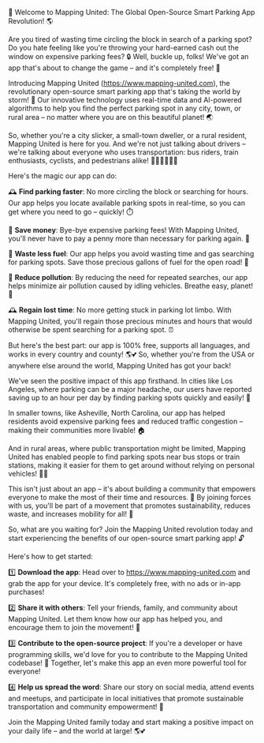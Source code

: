 🚀 Welcome to Mapping United: The Global Open-Source Smart Parking App Revolution! 🌎

Are you tired of wasting time circling the block in search of a parking spot? Do you hate feeling like you're throwing your hard-earned cash out the window on expensive parking fees? 🔒 Well, buckle up, folks! We've got an app that's about to change the game – and it's completely free! 🎉

Introducing Mapping United (https://www.mapping-united.com), the revolutionary open-source smart parking app that's taking the world by storm! 🌊 Our innovative technology uses real-time data and AI-powered algorithms to help you find the perfect parking spot in any city, town, or rural area – no matter where you are on this beautiful planet! 🌏

So, whether you're a city slicker, a small-town dweller, or a rural resident, Mapping United is here for you. And we're not just talking about drivers – we're talking about everyone who uses transportation: bus riders, train enthusiasts, cyclists, and pedestrians alike! 🚌🚂🚴‍♀️🚶‍♂️

Here's the magic our app can do:

🕰️ **Find parking faster**: No more circling the block or searching for hours. Our app helps you locate available parking spots in real-time, so you can get where you need to go – quickly! ⏱️

💸 **Save money**: Bye-bye expensive parking fees! With Mapping United, you'll never have to pay a penny more than necessary for parking again. 💸

🔋 **Waste less fuel**: Our app helps you avoid wasting time and gas searching for parking spots. Save those precious gallons of fuel for the open road! 🚗

💨 **Reduce pollution**: By reducing the need for repeated searches, our app helps minimize air pollution caused by idling vehicles. Breathe easy, planet! 🌱

🕰️ **Regain lost time**: No more getting stuck in parking lot limbo. With Mapping United, you'll regain those precious minutes and hours that would otherwise be spent searching for a parking spot. ⏰

But here's the best part: our app is 100% free, supports all languages, and works in every country and county! 🌎💕 So, whether you're from the USA or anywhere else around the world, Mapping United has got your back!

We've seen the positive impact of this app firsthand. In cities like Los Angeles, where parking can be a major headache, our users have reported saving up to an hour per day by finding parking spots quickly and easily! 🌆

In smaller towns, like Asheville, North Carolina, our app has helped residents avoid expensive parking fees and reduced traffic congestion – making their communities more livable! 🏠

And in rural areas, where public transportation might be limited, Mapping United has enabled people to find parking spots near bus stops or train stations, making it easier for them to get around without relying on personal vehicles! 🚌🚂

This isn't just about an app – it's about building a community that empowers everyone to make the most of their time and resources. 💪 By joining forces with us, you'll be part of a movement that promotes sustainability, reduces waste, and increases mobility for all! 🌈

So, what are you waiting for? Join the Mapping United revolution today and start experiencing the benefits of our open-source smart parking app! 🔓

Here's how to get started:

1️⃣ **Download the app**: Head over to https://www.mapping-united.com and grab the app for your device. It's completely free, with no ads or in-app purchases!

2️⃣ **Share it with others**: Tell your friends, family, and community about Mapping United. Let them know how our app has helped you, and encourage them to join the movement! 💬

3️⃣ **Contribute to the open-source project**: If you're a developer or have programming skills, we'd love for you to contribute to the Mapping United codebase! 🤖 Together, let's make this app an even more powerful tool for everyone!

4️⃣ **Help us spread the word**: Share our story on social media, attend events and meetups, and participate in local initiatives that promote sustainable transportation and community empowerment! 💪

Join the Mapping United family today and start making a positive impact on your daily life – and the world at large! 🌎💕